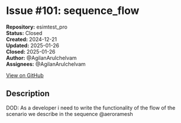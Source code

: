 # Issue #101: sequence_flow

**Repository:** esimtest_pro  
**Status:** Closed  
**Created:** 2024-12-21  
**Updated:** 2025-01-26  
**Closed:** 2025-01-26  
**Author:** @AgilanArulchelvam  
**Assignees:** @AgilanArulchelvam  

[View on GitHub](https://github.com/Simtestlab/esimtest_pro/issues/101)

## Description

DOD:
As a developer i need to write the functionality of the flow of the scenario we describe in the sequence @aeroramesh 